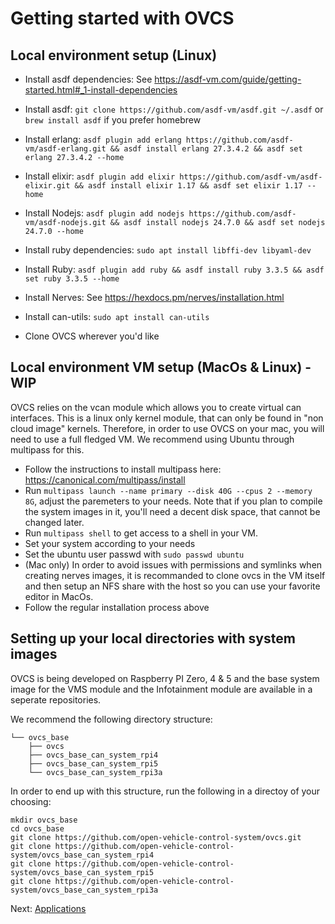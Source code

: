# Getting started with OVCS

## Local environment setup (Linux)

* Install asdf dependencies: See https://asdf-vm.com/guide/getting-started.html#_1-install-dependencies

* Install asdf: `git clone https://github.com/asdf-vm/asdf.git ~/.asdf` or `brew install asdf` if you prefer homebrew
* Install erlang:  `asdf plugin add erlang https://github.com/asdf-vm/asdf-erlang.git && asdf install erlang 27.3.4.2 && asdf set erlang 27.3.4.2 --home`
* Install elixir: `asdf plugin add elixir https://github.com/asdf-vm/asdf-elixir.git && asdf install elixir 1.17 && asdf set elixir 1.17 --home`
* Install Nodejs: `asdf plugin add nodejs https://github.com/asdf-vm/asdf-nodejs.git && asdf install nodejs 24.7.0 && asdf set nodejs 24.7.0 --home`
* Install ruby dependencies: `sudo apt install libffi-dev libyaml-dev`
* Install Ruby: `asdf plugin add ruby && asdf install ruby 3.3.5 && asdf set ruby 3.3.5 --home`
* Install Nerves: See https://hexdocs.pm/nerves/installation.html
* Install can-utils: `sudo apt install can-utils`
* Clone OVCS wherever you'd like

## Local environment VM setup (MacOs & Linux) - WIP

OVCS relies on the vcan module which allows you to create virtual can interfaces. This is a linux only kernel module, that can only be found in "non cloud image" kernels. Therefore, in order to use OVCS on your mac, you will need to use a full fledged VM. We recommend using Ubuntu through multipass for this.

* Follow the instructions to install multipass here: https://canonical.com/multipass/install
* Run `multipass launch --name primary --disk 40G --cpus 2 --memory 8G`, adjust the paremeters to your needs. Note that if you plan to compile the system images in it, you'll need a decent disk space, that cannot be changed later.
* Run `multipass shell` to get access to a shell in your VM.
* Set your system according to your needs
* Set the ubuntu user passwd with `sudo passwd ubuntu`
* (Mac only) In order to avoid issues with permissions and symlinks when creating nerves images, it is recommanded to clone ovcs in the VM itself and then setup an NFS share with the host so you can use your favorite editor in MacOs.
* Follow the regular installation process above

## Setting up your local directories with system images

OVCS is being developed on Raspberry PI Zero, 4 & 5 and the base system image for the VMS module and the Infotainment module are available in a seperate repositories.

We recommend the following directory structure:

```
└── ovcs_base
    ├── ovcs
    ├── ovcs_base_can_system_rpi4
    ├── ovcs_base_can_system_rpi5
    └── ovcs_base_can_system_rpi3a
```

In order to end up with this structure, run the following in a directoy of your choosing:

```
mkdir ovcs_base
cd ovcs_base
git clone https://github.com/open-vehicle-control-system/ovcs.git
git clone https://github.com/open-vehicle-control-system/ovcs_base_can_system_rpi4
git clone https://github.com/open-vehicle-control-system/ovcs_base_can_system_rpi5
git clone https://github.com/open-vehicle-control-system/ovcs_base_can_system_rpi3a
```

Next: [Applications](./applications.md)
